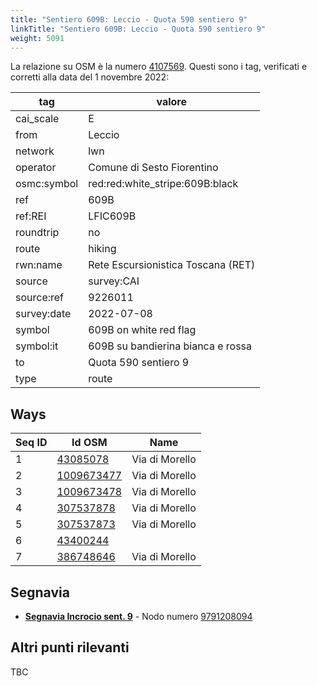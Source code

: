 ```yaml
---
title: "Sentiero 609B: Leccio - Quota 590 sentiero 9"
linkTitle: "Sentiero 609B: Leccio - Quota 590 sentiero 9"
weight: 5091
---
```


La relazione su OSM è la numero [4107569]. Questi sono i tag, verificati e corretti alla data del 1 novembre 2022:

| tag         | valore                                                 |
|-------------|--------------------------------------------------------|
| cai_scale   | E                                                      |
| from        | Leccio                                                 |
| network     | lwn                                                    |
| operator    | Comune di Sesto Fiorentino                             |
| osmc:symbol | red:red:white_stripe:609B:black                        |
| ref         | 609B                                                   |
| ref:REI     | LFIC609B                                               |
| roundtrip   | no                                                     |
| route       | hiking                                                 |
| rwn:name    | Rete Escursionistica Toscana (RET)                     |
| source      | survey:CAI                                             |
| source:ref  | 9226011                                                |
| survey:date | 2022-07-08                                             |
| symbol      | 609B on white red flag                                 |
| symbol:it   | 609B su bandierina bianca e rossa                      |
| to          | Quota 590 sentiero 9                                   |
| type        | route                                                  |

## Ways

| Seq ID | Id OSM       | Name                         |
|--------|--------------|------------------------------|
|  1     | [43085078]   | Via di Morello               |
|  2     | [1009673477] | Via di Morello               |
|  3     | [1009673478] | Via di Morello               |
|  4     | [307537878]  | Via di Morello               |
|  5     | [307537873]  | Via di Morello               |
|  6     | [43400244]   |                              |
|  7     | [386748646]  | Via di Morello               |

## Segnavia

- **[Segnavia Incrocio sent. 9]** - Nodo numero [9791208094]

## Altri punti rilevanti

TBC

[4107569]:https://www.openstreetmap.org/relation/4107569

[40109367]:https://www.openstreetmap.org/way/40109367
[43085078]:https://www.openstreetmap.org/way/43085078
[1009673477]:https://www.openstreetmap.org/way/1009673477
[1009673478]:https://www.openstreetmap.org/way/1009673478
[307537878]:https://www.openstreetmap.org/way/307537878
[307537873]:https://www.openstreetmap.org/way/307537873
[43400244]:https://www.openstreetmap.org/way/43400244
[386748646]:https://www.openstreetmap.org/way/386748646

[Segnavia Incrocio sent. 9]:https://commons.wikimedia.org/wiki/File:Segnavia_sentiero_9_-_Monte_Morello_-_Incrocio_sent._9.jpg

[9791208094]:https://www.openstreetmap.org/node/9791208094
